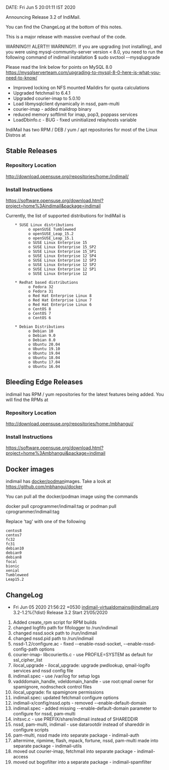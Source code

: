 DATE: Fri Jun  5 20:01:11 IST 2020

Announcing Release 3.2 of IndiMail.

You can find the ChangeLog at the bottom of this notes.

This is a major release with massive overhaul of the code.

WARNING!!! ALERT!!! WARNING!!!. If you are upgrading (not installing),
and you were using mysql-community-server version < 8.0, you
need to run the following command of indimail installation
$ sudo svctool --mysqlupgrade

Please read the link below for points on MySQL 8.0
https://mysqlserverteam.com/upgrading-to-mysql-8-0-here-is-what-you-need-to-know/

* Improved locking on NFS mounted Maildirs for quota calculations
* Upgraded fetchmail to 6.4.1
* Upgraded courier-imap to 5.0.10
* Load libmysqlclient dynamically in nssd, pam-multi
* courier-imap - added maildrop binary
* reduced memory softlimit for imap, pop3, poppass services
* LoadDbinfo.c - BUG - fixed uninitialized relayhosts variable

IndiMail has two RPM / DEB / yum / apt repositories for most of the Linux Distros at

## Stable Releases ##

### Repository Location ###
http://download.opensuse.org/repositories/home:/indimail/

### Install Instructions ###
https://software.opensuse.org/download.html?project=home%3Aindimail&package=indimail

Currently, the list of supported distributions for IndiMail is
```
    * SUSE Linux distributions
          o openSUSE Tumbleweed
          o openSUSE_Leap_15.2
          o openSUSE_Leap_15.1
          o SUSE Linux Enterprise 15
          o SUSE Linux Enterprise 15_SP2
          o SUSE Linux Enterprise 15_SP1
          o SUSE Linux Enterprise 12 SP4
          o SUSE Linux Enterprise 12 SP3
          o SUSE Linux Enterprise 12 SP2
          o SUSE Linux Enterprise 12 SP1
          o SUSE Linux Enterprise 12

    * Redhat based distributions
          o Fedora 32
          o Fedora 31
          o Red Hat Enterprise Linux 8
          o Red Hat Enterprise Linux 7
          o Red Hat Enterprise Linux 6
          o CentOS 8
          o CentOS 7
          o CentOS 6

    * Debian Distributions
          o Debian 10
          o Debian 9.0
          o Debian 8.0
          o Ubuntu 20.04
          o Ubuntu 19.10
          o Ubuntu 19.04
          o Ubuntu 18.04
          o Ubuntu 17.04
          o Ubuntu 16.04
```

## Bleeding Edge Releases ##

indimail has RPM / yum repositories for the latest features being added. You will find the RPMs at

### Repository Location ###
http://download.opensuse.org/repositories/home:/mbhangui/

### Install Instructions ###
https://software.opensuse.org/download.html?project=home%3Ambhangui&package=indimail

## Docker images ##
indimail has [docker/podman](https://hub.docker.com/r/cprogrammer/indimail)images.
Take a look at https://github.com/mbhangui/docker

You can pull all the docker/podman image using the commands

docker pull cprogrammer/indimail:tag
or
podman pull cprogrammer/indimail:tag

Replace 'tag' with one of the following
```
centos8
centos7
fc32
fc31
debian10
debian9
debian8
focal
bionic
xenial
Tumbleweed
Leap15.2
```

## ChangeLog ##
* Fri Jun 05 2020 21:56:22 +0530 indimail-virtualdomains@indimail.org 3.2-1.2%{?dist}
Release 3.2 Start 21/05/2020
01. Added create_rpm script for RPM builds
02. changed logfifo path for fifologger to /run/indimail
03. changed nssd.sock path to /run/indimail
04. changed nssd.pid path to /run/indimail
05. nssd-1.2/configure.ac - fixed --enable-nssd-socket, --enable-nssd-config-path options
06. courier-imap- libcouriertls.c - use PROFILE=SYSTEM as default for ssl_cipher_list
07. ilocal_upgrade - ilocal_upgrade: upgrade pwdlookup, qmail-logifo
    services and nssd config file
08. indimail.spec - use /var/log for setup logs
09. vadddomain_handle, vdeldomain_handle - use root:qmail owner for
    spamignore, nodnscheck control files
10. ilocal_upgrade: fix spamignore permissions
12. indimail.spec: updated fetchmail configure options
12. indimail-x/config/nssd.opts - removed --enable-default-domain
13. indimail.spec - added missing --enable-default-domain parameter to
    configure for nssd, pam-multi
14. initsvc.c - use PREFIX/share/indimail instead of SHAREDDIR
15. nssd, pam-multi, indimail - use datarootdir instead of shareddir in configure scripts
16. pam-multi, nssd made into separate package - indimail-auth
17. altermime, ripmime, flash, mpack, fortune, nssd, pam-multi made into
    separate package - indimail-utils
18. moved out courier-imap, fetchmail into separate package - indimail-access
19. moved out bogofilter into a separate package - indimail-spamfilter
